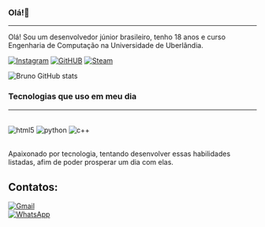 ### Olá!👋
<hr>

Olá! Sou um desenvolvedor júnior brasileiro, tenho 18 anos e curso Engenharia de Computação na Universidade de Uberlândia.

[![Instagram](https://img.shields.io/badge/Instagram-E4405F?style=for-the-badge&logo=instagram&logoColor=white)](https://instagram.com/bruno.p.sousa_)
[![GitHUB](https://img.shields.io/badge/GitHub-100000?style=for-the-badge&logo=github&logoColor=white)](https://github.com/09Ghost90)
[![Steam](https://img.shields.io/badge/Steam-000000?style=for-the-badge&logo=steam&logoColor=white)](https://steamcommunity.com/id/scorpionwind/)


![Bruno GitHub stats](https://github-readme-stats.vercel.app/api?username=09Ghost90&aghazra&show_icons=true&theme=dark)

### Tecnologias que uso em meu dia
<hr>
<div style="display: inline_block"><br/>
    <img align="center" alt="html5" src="https://img.shields.io/badge/Python-14354C?style=for-the-badge&logo=python&logoColor=white" />
    <img align="center" alt="python" src="https://img.shields.io/badge/C%2B%2B-00599C?style=for-the-badge&logo=c%2B%2B&logoColor=white" /> 
    <img align="center" alt="c++" src="https://img.shields.io/badge/HTML5-E34F26?style=for-the-badge&logo=html5&logoColor=white" />
</div><br>

Apaixonado por tecnologia, tentando desenvolver essas habilidades listadas, afim de poder prosperar um dia com elas.

<h2>Contatos:</h2>

[![Gmail](https://img.shields.io/badge/Gmail-D14836?style=for-the-badge&logo=gmail&logoColor=white)](https://brunosousapereira.az@gmail.com)<br>
[![WhatsApp](https://img.shields.io/badge/WhatsApp-25D366?style=for-the-badge&logo=whatsapp&logoColor=white)](https://api.whatsapp.com/send?phone=5534998878170)
